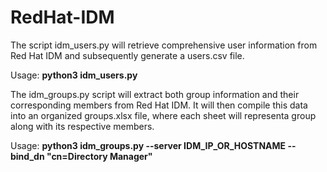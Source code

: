 # RedHat-IDM

The script idm_users.py will retrieve comprehensive user information from Red Hat IDM and subsequently generate a users.csv file.


Usage: **python3 idm_users.py**

The idm_groups.py script will extract both group information and their corresponding members from Red Hat IDM. It will then compile this data into an organized groups.xlsx file, where each sheet will representa group along with its respective members.

Usage: **python3 idm_groups.py  --server IDM_IP_OR_HOSTNAME --bind_dn "cn=Directory Manager"**

